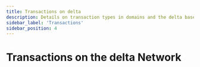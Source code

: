 ```yaml
---
title: Transactions on delta
description: Details on transaction types in domains and the delta base layer
sidebar_label: 'Transactions'
sidebar_position: 4
---
```


# Transactions on the delta Network